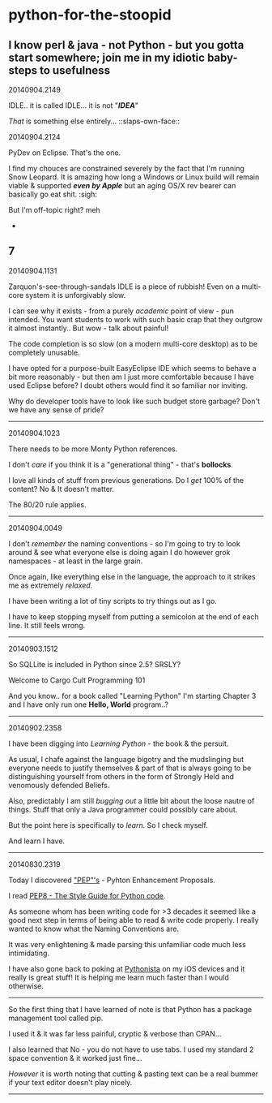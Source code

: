 python-for-the-stoopid
======================

I know perl &amp; java - not Python - but you gotta start somewhere; join me in my idiotic baby-steps to usefulness
------

20140904.2149

IDLE.. it is called IDLE... it is not "***IDEA***"

*That* is something else entirely...  ::slaps-own-face::

20140904.2124

PyDev on Eclipse.  That's the one.

I find my chouces are constrained severely by the fact that I'm running Snow Leopard.  It is amazing how long a Windows or Linux build will remain viable & supported ***even by Apple*** but an aging OS/X rev bearer can basically go eat shit.  :sigh: 

But I'm off-topic right?  meh

-
7
------
20140904.1131

Zarquon's-see-through-sandals IDLE is a piece of rubbish!  Even on a multi-core system it is unforgivably slow.

I can see why it exists - from a purely *academic* point of view - pun intended.  You want students to work with such basic crap that they outgrow it almost instantly..  But wow - talk about painful!

The code completion is so slow (on a modern multi-core desktop) as to be completely unusable.

I have opted for a purpose-built EasyEclipse IDE which seems to behave a bit more reasonably - but then am I just more comfortable because I have used Eclipse before?  I doubt others would find it so familiar nor inviting.

Why do developer tools have to look like such budget store garbage?  Don't we have any sense of pride?

------
20140904.1023

There needs to be more Monty Python references.

I don't *care* if you think it is a "generational thing" - that's **bollocks**.  

I love all kinds of stuff from previous generations.  Do I *get* 100% of the content?  No & It doesn't matter.  

The 80/20 rule applies.

------
20140904.0049

I don't *remember* the naming conventions - so I'm going to try to look around & see what everyone else is doing again
I do however grok namespaces - at least in the large grain.

Once again, like everything else in the language, the approach to it strikes me as extremely *relaxed*.

I have been writing a lot of tiny scripts to try things out as I go.

I have to keep stopping myself from putting a semicolon at the end of each line.  It still feels wrong.

------
20140903.1512

So SQLLite is included in Python since 2.5?  SRSLY?

Welcome to Cargo Cult Programming 101



And you know.. for a book called "Learning Python" I'm starting Chapter 3 and I have only run one **Hello, World** program..?

------
20140902.2358

I have been digging into *Learning Python* - the book & the persuit.

As usual, I chafe against the language bigotry and the mudslinging but everyone needs to justify themselves & part of that
is always going to be distinguishing yourself from others in the form of Strongly Held and venomously defended Beliefs.

Also, predictably I am still *bugging out* a little bit about the loose nautre of things.  Stuff that only a Java programmer
could possibly care about.

But the point here is specifically to *learn*.  So I check myself.

And learn I have.

------
20140830.2319

Today I discovered <a href="http://legacy.python.org/dev/peps/">"PEP"'s</a> - Pyhton Enhancement Proposals.

I read <a href="http://legacy.python.org/dev/peps/pep-0008/">PEP8 - The Style Guide for Python code</a>.

As someone whom has been writing code for >3 decades it seemed like a good next step in terms of being able to 
read & write code properly.  I really wanted to know what the Naming Conventions are.

It was very enlightening & made parsing this unfamiliar code much less intimidating.

I have also gone back to poking at <a href="http://omz-software.com/pythonista/">Pythonista</a> on my iOS devices and it really is great stuff!  It is helping me learn much faster than I would otherwise.

------

So the first thing that I have learned of note is that Python has a package management tool called pip.

I used it & it was far less painful, cryptic & verbose than CPAN...

I also learned that No - you do not have to use tabs.  I used my standard 2 space convention & it worked just fine...

*However* it is worth noting that cutting & pasting text can be a real bummer if your text editor doesn't play nicely.

-----

